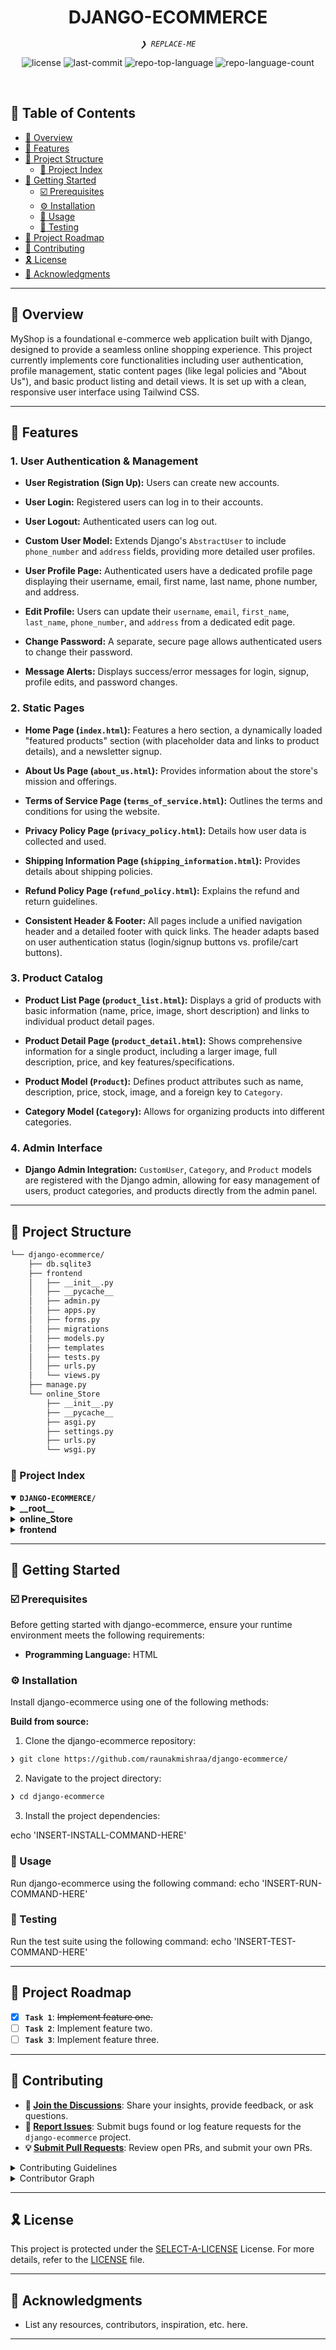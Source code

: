 <p align="center"><h1 align="center">DJANGO-ECOMMERCE</h1></p>
<p align="center">
	<em><code>❯ REPLACE-ME</code></em>
</p>
<p align="center">
	<img src="https://img.shields.io/github/license/raunakmishraa/django-ecommerce?style=default&logo=opensourceinitiative&logoColor=white&color=0080ff" alt="license">
	<img src="https://img.shields.io/github/last-commit/raunakmishraa/django-ecommerce?style=default&logo=git&logoColor=white&color=0080ff" alt="last-commit">
	<img src="https://img.shields.io/github/languages/top/raunakmishraa/django-ecommerce?style=default&color=0080ff" alt="repo-top-language">
	<img src="https://img.shields.io/github/languages/count/raunakmishraa/django-ecommerce?style=default&color=0080ff" alt="repo-language-count">
</p>
<p align="center"><!-- default option, no dependency badges. -->
</p>
<p align="center">
	<!-- default option, no dependency badges. -->
</p>
<br>

## 🔗 Table of Contents

- [📍 Overview](#-overview)
- [👾 Features](#-features)
- [📁 Project Structure](#-project-structure)
  - [📂 Project Index](#-project-index)
- [🚀 Getting Started](#-getting-started)
  - [☑️ Prerequisites](#-prerequisites)
  - [⚙️ Installation](#-installation)
  - [🤖 Usage](#🤖-usage)
  - [🧪 Testing](#🧪-testing)
- [📌 Project Roadmap](#-project-roadmap)
- [🔰 Contributing](#-contributing)
- [🎗 License](#-license)
- [🙌 Acknowledgments](#-acknowledgments)

---

## 📍 Overview

MyShop is a foundational e-commerce web application built with Django, designed to provide a seamless online shopping experience. This project currently implements core functionalities including user authentication, profile management, static content pages (like legal policies and "About Us"), and basic product listing and detail views. It is set up with a clean, responsive user interface using Tailwind CSS.

---

## 👾 Features

### 1. User Authentication & Management

* **User Registration (Sign Up):** Users can create new accounts.

* **User Login:** Registered users can log in to their accounts.

* **User Logout:** Authenticated users can log out.

* **Custom User Model:** Extends Django's `AbstractUser` to include `phone_number` and `address` fields, providing more detailed user profiles.

* **User Profile Page:** Authenticated users have a dedicated profile page displaying their username, email, first name, last name, phone number, and address.

* **Edit Profile:** Users can update their `username`, `email`, `first_name`, `last_name`, `phone_number`, and `address` from a dedicated edit page.

* **Change Password:** A separate, secure page allows authenticated users to change their password.

* **Message Alerts:** Displays success/error messages for login, signup, profile edits, and password changes.

### 2. Static Pages

* **Home Page (`index.html`):** Features a hero section, a dynamically loaded "featured products" section (with placeholder data and links to product details), and a newsletter signup.

* **About Us Page (`about_us.html`):** Provides information about the store's mission and offerings.

* **Terms of Service Page (`terms_of_service.html`):** Outlines the terms and conditions for using the website.

* **Privacy Policy Page (`privacy_policy.html`):** Details how user data is collected and used.

* **Shipping Information Page (`shipping_information.html`):** Provides details about shipping policies.

* **Refund Policy Page (`refund_policy.html`):** Explains the refund and return guidelines.

* **Consistent Header & Footer:** All pages include a unified navigation header and a detailed footer with quick links. The header adapts based on user authentication status (login/signup buttons vs. profile/cart buttons).

### 3. Product Catalog

* **Product List Page (`product_list.html`):** Displays a grid of products with basic information (name, price, image, short description) and links to individual product detail pages.

* **Product Detail Page (`product_detail.html`):** Shows comprehensive information for a single product, including a larger image, full description, price, and key features/specifications.

* **Product Model (`Product`):** Defines product attributes such as name, description, price, stock, image, and a foreign key to `Category`.

* **Category Model (`Category`):** Allows for organizing products into different categories.

### 4. Admin Interface

* **Django Admin Integration:** `CustomUser`, `Category`, and `Product` models are registered with the Django admin, allowing for easy management of users, product categories, and products directly from the admin panel.

---

## 📁 Project Structure

```sh
└── django-ecommerce/
    ├── db.sqlite3
    ├── frontend
    │   ├── __init__.py
    │   ├── __pycache__
    │   ├── admin.py
    │   ├── apps.py
    │   ├── forms.py
    │   ├── migrations
    │   ├── models.py
    │   ├── templates
    │   ├── tests.py
    │   ├── urls.py
    │   └── views.py
    ├── manage.py
    └── online_Store
        ├── __init__.py
        ├── __pycache__
        ├── asgi.py
        ├── settings.py
        ├── urls.py
        └── wsgi.py
```


### 📂 Project Index

<details open>
	<summary><b><code>DJANGO-ECOMMERCE/</code></b></summary>
	<details> <!-- __root__ Submodule -->
		<summary><b>__root__</b></summary>
		<blockquote>
			<table>
			<tr>
				<td><b><a href='https://github.com/raunakmishraa/django-ecommerce/blob/master/manage.py'>manage.py</a></b></td>
				<td><code>❯ REPLACE-ME</code></td>
			</tr>
			<tr>
				<td><b><a href='https://github.com/raunakmishraa/django-ecommerce/blob/master/db.sqlite3'>db.sqlite3</a></b></td>
				<td><code>❯ REPLACE-ME</code></td>
			</tr>
			</table>
		</blockquote>
	</details>
	<details> <!-- online_Store Submodule -->
		<summary><b>online_Store</b></summary>
		<blockquote>
			<table>
			<tr>
				<td><b><a href='https://github.com/raunakmishraa/django-ecommerce/blob/master/online_Store/settings.py'>settings.py</a></b></td>
				<td><code>❯ REPLACE-ME</code></td>
			</tr>
			<tr>
				<td><b><a href='https://github.com/raunakmishraa/django-ecommerce/blob/master/online_Store/urls.py'>urls.py</a></b></td>
				<td><code>❯ REPLACE-ME</code></td>
			</tr>
			<tr>
				<td><b><a href='https://github.com/raunakmishraa/django-ecommerce/blob/master/online_Store/asgi.py'>asgi.py</a></b></td>
				<td><code>❯ REPLACE-ME</code></td>
			</tr>
			<tr>
				<td><b><a href='https://github.com/raunakmishraa/django-ecommerce/blob/master/online_Store/wsgi.py'>wsgi.py</a></b></td>
				<td><code>❯ REPLACE-ME</code></td>
			</tr>
			</table>
		</blockquote>
	</details>
	<details> <!-- frontend Submodule -->
		<summary><b>frontend</b></summary>
		<blockquote>
			<table>
			<tr>
				<td><b><a href='https://github.com/raunakmishraa/django-ecommerce/blob/master/frontend/tests.py'>tests.py</a></b></td>
				<td><code>❯ REPLACE-ME</code></td>
			</tr>
			<tr>
				<td><b><a href='https://github.com/raunakmishraa/django-ecommerce/blob/master/frontend/forms.py'>forms.py</a></b></td>
				<td><code>❯ REPLACE-ME</code></td>
			</tr>
			<tr>
				<td><b><a href='https://github.com/raunakmishraa/django-ecommerce/blob/master/frontend/views.py'>views.py</a></b></td>
				<td><code>❯ REPLACE-ME</code></td>
			</tr>
			<tr>
				<td><b><a href='https://github.com/raunakmishraa/django-ecommerce/blob/master/frontend/apps.py'>apps.py</a></b></td>
				<td><code>❯ REPLACE-ME</code></td>
			</tr>
			<tr>
				<td><b><a href='https://github.com/raunakmishraa/django-ecommerce/blob/master/frontend/urls.py'>urls.py</a></b></td>
				<td><code>❯ REPLACE-ME</code></td>
			</tr>
			<tr>
				<td><b><a href='https://github.com/raunakmishraa/django-ecommerce/blob/master/frontend/admin.py'>admin.py</a></b></td>
				<td><code>❯ REPLACE-ME</code></td>
			</tr>
			<tr>
				<td><b><a href='https://github.com/raunakmishraa/django-ecommerce/blob/master/frontend/models.py'>models.py</a></b></td>
				<td><code>❯ REPLACE-ME</code></td>
			</tr>
			</table>
			<details>
				<summary><b>templates</b></summary>
				<blockquote>
					<table>
					<tr>
						<td><b><a href='https://github.com/raunakmishraa/django-ecommerce/blob/master/frontend/templates/footer.html'>footer.html</a></b></td>
						<td><code>❯ REPLACE-ME</code></td>
					</tr>
					<tr>
						<td><b><a href='https://github.com/raunakmishraa/django-ecommerce/blob/master/frontend/templates/edit_profile.html'>edit_profile.html</a></b></td>
						<td><code>❯ REPLACE-ME</code></td>
					</tr>
					<tr>
						<td><b><a href='https://github.com/raunakmishraa/django-ecommerce/blob/master/frontend/templates/about_us.html'>about_us.html</a></b></td>
						<td><code>❯ REPLACE-ME</code></td>
					</tr>
					<tr>
						<td><b><a href='https://github.com/raunakmishraa/django-ecommerce/blob/master/frontend/templates/privacy_policy.html'>privacy_policy.html</a></b></td>
						<td><code>❯ REPLACE-ME</code></td>
					</tr>
					<tr>
						<td><b><a href='https://github.com/raunakmishraa/django-ecommerce/blob/master/frontend/templates/product_list.html'>product_list.html</a></b></td>
						<td><code>❯ REPLACE-ME</code></td>
					</tr>
					<tr>
						<td><b><a href='https://github.com/raunakmishraa/django-ecommerce/blob/master/frontend/templates/terms_of_service.html'>terms_of_service.html</a></b></td>
						<td><code>❯ REPLACE-ME</code></td>
					</tr>
					<tr>
						<td><b><a href='https://github.com/raunakmishraa/django-ecommerce/blob/master/frontend/templates/shipping_information.html'>shipping_information.html</a></b></td>
						<td><code>❯ REPLACE-ME</code></td>
					</tr>
					<tr>
						<td><b><a href='https://github.com/raunakmishraa/django-ecommerce/blob/master/frontend/templates/password_change.html'>password_change.html</a></b></td>
						<td><code>❯ REPLACE-ME</code></td>
					</tr>
					<tr>
						<td><b><a href='https://github.com/raunakmishraa/django-ecommerce/blob/master/frontend/templates/login.html'>login.html</a></b></td>
						<td><code>❯ REPLACE-ME</code></td>
					</tr>
					<tr>
						<td><b><a href='https://github.com/raunakmishraa/django-ecommerce/blob/master/frontend/templates/refund_policy.html'>refund_policy.html</a></b></td>
						<td><code>❯ REPLACE-ME</code></td>
					</tr>
					<tr>
						<td><b><a href='https://github.com/raunakmishraa/django-ecommerce/blob/master/frontend/templates/index.html'>index.html</a></b></td>
						<td><code>❯ REPLACE-ME</code></td>
					</tr>
					<tr>
						<td><b><a href='https://github.com/raunakmishraa/django-ecommerce/blob/master/frontend/templates/profile_page.html'>profile_page.html</a></b></td>
						<td><code>❯ REPLACE-ME</code></td>
					</tr>
					<tr>
						<td><b><a href='https://github.com/raunakmishraa/django-ecommerce/blob/master/frontend/templates/signup.html'>signup.html</a></b></td>
						<td><code>❯ REPLACE-ME</code></td>
					</tr>
					<tr>
						<td><b><a href='https://github.com/raunakmishraa/django-ecommerce/blob/master/frontend/templates/header.html'>header.html</a></b></td>
						<td><code>❯ REPLACE-ME</code></td>
					</tr>
					<tr>
						<td><b><a href='https://github.com/raunakmishraa/django-ecommerce/blob/master/frontend/templates/homepage.html'>homepage.html</a></b></td>
						<td><code>❯ REPLACE-ME</code></td>
					</tr>
					<tr>
						<td><b><a href='https://github.com/raunakmishraa/django-ecommerce/blob/master/frontend/templates/contact.html'>contact.html</a></b></td>
						<td><code>❯ REPLACE-ME</code></td>
					</tr>
					<tr>
						<td><b><a href='https://github.com/raunakmishraa/django-ecommerce/blob/master/frontend/templates/product_detail.html'>product_detail.html</a></b></td>
						<td><code>❯ REPLACE-ME</code></td>
					</tr>
					</table>
				</blockquote>
			</details>
			<details>
				<summary><b>migrations</b></summary>
				<blockquote>
					<table>
					<tr>
						<td><b><a href='https://github.com/raunakmishraa/django-ecommerce/blob/master/frontend/migrations/0001_initial.py'>0001_initial.py</a></b></td>
						<td><code>❯ REPLACE-ME</code></td>
					</tr>
					</table>
				</blockquote>
			</details>
		</blockquote>
	</details>
</details>

---
## 🚀 Getting Started

### ☑️ Prerequisites

Before getting started with django-ecommerce, ensure your runtime environment meets the following requirements:

- **Programming Language:** HTML


### ⚙️ Installation

Install django-ecommerce using one of the following methods:

**Build from source:**

1. Clone the django-ecommerce repository:
```sh
❯ git clone https://github.com/raunakmishraa/django-ecommerce/
```

2. Navigate to the project directory:
```sh
❯ cd django-ecommerce
```

3. Install the project dependencies:

echo 'INSERT-INSTALL-COMMAND-HERE'



### 🤖 Usage
Run django-ecommerce using the following command:
echo 'INSERT-RUN-COMMAND-HERE'

### 🧪 Testing
Run the test suite using the following command:
echo 'INSERT-TEST-COMMAND-HERE'

---
## 📌 Project Roadmap

- [X] **`Task 1`**: <strike>Implement feature one.</strike>
- [ ] **`Task 2`**: Implement feature two.
- [ ] **`Task 3`**: Implement feature three.

---

## 🔰 Contributing

- **💬 [Join the Discussions](https://github.com/raunakmishraa/django-ecommerce/discussions)**: Share your insights, provide feedback, or ask questions.
- **🐛 [Report Issues](https://github.com/raunakmishraa/django-ecommerce/issues)**: Submit bugs found or log feature requests for the `django-ecommerce` project.
- **💡 [Submit Pull Requests](https://github.com/raunakmishraa/django-ecommerce/blob/main/CONTRIBUTING.md)**: Review open PRs, and submit your own PRs.

<details closed>
<summary>Contributing Guidelines</summary>

1. **Fork the Repository**: Start by forking the project repository to your github account.
2. **Clone Locally**: Clone the forked repository to your local machine using a git client.
   ```sh
   git clone https://github.com/raunakmishraa/django-ecommerce/
   ```
3. **Create a New Branch**: Always work on a new branch, giving it a descriptive name.
   ```sh
   git checkout -b new-feature-x
   ```
4. **Make Your Changes**: Develop and test your changes locally.
5. **Commit Your Changes**: Commit with a clear message describing your updates.
   ```sh
   git commit -m 'Implemented new feature x.'
   ```
6. **Push to github**: Push the changes to your forked repository.
   ```sh
   git push origin new-feature-x
   ```
7. **Submit a Pull Request**: Create a PR against the original project repository. Clearly describe the changes and their motivations.
8. **Review**: Once your PR is reviewed and approved, it will be merged into the main branch. Congratulations on your contribution!
</details>

<details closed>
<summary>Contributor Graph</summary>
<br>
<p align="left">
   <a href="https://github.com{/raunakmishraa/django-ecommerce/}graphs/contributors">
      <img src="https://contrib.rocks/image?repo=raunakmishraa/django-ecommerce">
   </a>
</p>
</details>

---

## 🎗 License

This project is protected under the [SELECT-A-LICENSE](https://choosealicense.com/licenses) License. For more details, refer to the [LICENSE](https://choosealicense.com/licenses/) file.

---

## 🙌 Acknowledgments

- List any resources, contributors, inspiration, etc. here.

---
